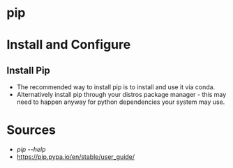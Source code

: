 # pip


# Install and Configure
## Install Pip
- The recommended way to install pip is to install and use it via conda.
- Alternatively install pip through your distros package manager - this may need to happen anyway for python dependencies your system may use.

# Sources
- *pip --help*
- https://pip.pypa.io/en/stable/user_guide/

